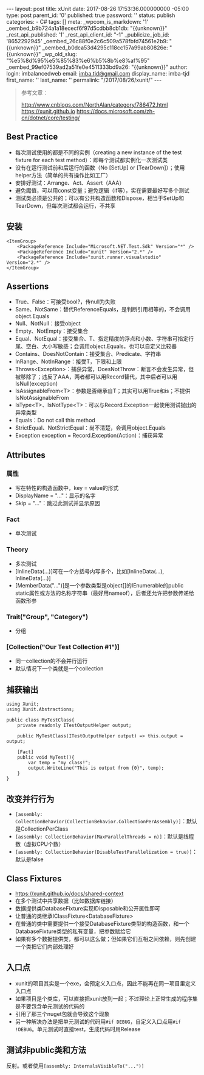 --- layout: post title: xUnit date: 2017-08-26 17:53:36.000000000 -05:00 type: post parent\_id: '0' published: true password: '' status: publish categories: - C\# tags: [] meta: \_wpcom\_is\_markdown: '1' \_oembed\_b9b724a1a18ececf6f97d5cdbb8cb1db: "{{unknown}}" \_rest\_api\_published: '1' \_rest\_api\_client\_id: "-1" \_publicize\_job\_id: '8652292945' \_oembed\_26c88f0e2c6c509a578fbfd74561e2b9: "{{unknown}}" \_oembed\_b0dca53d4295c118cc157a99ab80826e: "{{unknown}}" \_wp\_old\_slug: "%e5%8d%95%e5%85%83%e6%b5%8b%e8%af%95" \_oembed\_99ef07539ad2a51fe0e4511333bd9a26: "{{unknown}}" author: login: imbalancedweb email: imba.tjd@gmail.com display\_name: imba-tjd first\_name: '' last\_name: '' permalink: "/2017/08/26/xunit/" ---

> 参考文章：
>
> http://www.cnblogs.com/NorthAlan/category/786472.html
> https://xunit.github.io
> https://docs.microsoft.com/zh-cn/dotnet/core/testing/

Best Practice
-------------

* 每次测试使用的都是不同的实例（creating a new instance of the test fixture for each test method）：即每个测试都实例化一次测试类
* 没有在运行测试前和后运行的函数（No [SetUp] or [TearDown]）；使用helper方法（简单的共有操作比如工厂）
* 安排好测试：Arrange、Act、Assert（AAA）
* 避免魔值，可以用const变量；避免逻辑（if等），实在需要最好写多个测试
* 测试类必须是公共的；可以有公共构造函数和Dispose，相当于SetUp和TearDown，但每次测试都会运行，不共享

安装
----

```
<ItemGroup>
    <PackageReference Include="Microsoft.NET.Test.Sdk" Version="*" />
    <PackageReference Include="xunit" Version="2.*" />
    <PackageReference Include="xunit.runner.visualstudio" Version="2.*" />
</ItemGroup>
```

Assertions
----------

* True、False：可接受bool?，传null为失败
* Same、NotSame：替代ReferenceEquals，是判断引用相等的，不会调用object.Equals
* Null、NotNull：接受object
* Empty、NotEmpty：接受集合
* Equal、NotEqual：接受集合、T、指定精度的浮点和小数、字符串可指定行尾、空白、大小写敏感；会调用object.Equals，也可以自定义比较器
* Contains、DoesNotContain：接受集合、Predicate、字符串
* InRange、NotInRange：接受T，下限和上限
* Throws\<Exception\>：捕获异常，DoesNotThrow：断言不会发生异常，但被移除了；违反了AAA，两者都可以用Record替代，其中后者可以用IsNull(exception)
* IsAssignableFrom\<T\>：参数是否继承自T；其实可以用True和is；不提供IsNotAssignableFrom
* IsType\<T\>、IsNotType\<T\>：可以与Record.Exception一起使用测试抛出的异常类型
* Equals：Do not call this method
* StrictEqual、NotStrictEqual：尚不清楚，会调用object.Equals
* Exception exception = Record.Exception(Action)：捕获异常

Attributes
----------

### 属性

* 写在特性的构造函数中，key = value的形式
* DisplayName = "..."：显示的名字
* Skip = "..."：跳过此测试并显示原因

### Fact

* 单次测试

### Theory

* 多次测试
* [InlineData(...)]可在一个方括号内写多个，比如[InlineData(...), InlineData(...)]
* [MemberData("...")]是一个参数类型是object[]的IEnumerable的public static属性或方法的名称字符串（最好用nameof），后者还允许把参数传递给函数形参

### Trait("Group", "Category")

* 分组

### [Collection("Our Test Collection \#1")]

* 同一collection的不会并行运行
* 默认情况下一个类就是一个collection

捕获输出
--------

```
using Xunit;
using Xunit.Abstractions;

public class MyTestClass{
    private readonly ITestOutputHelper output;

    public MyTestClass(ITestOutputHelper output) => this.output = output;

    [Fact]
    public void MyTest(){
        var temp = "my class!";
        output.WriteLine("This is output from {0}", temp);
    }
}
```

改变并行行为
------------

* `[assembly: CollectionBehavior(CollectionBehavior.CollectionPerAssembly)]`：默认是CollectionPerClass
* `[assembly: CollectionBehavior(MaxParallelThreads = n)]`：默认是线程数（虚拟CPU个数）
* `[assembly: CollectionBehavior(DisableTestParallelization = true)]`：默认是false

Class Fixtures
--------------

* https://xunit.github.io/docs/shared-context
* 在多个测试中共享数据（比如数据库链接）
* 数据提供类DatabaseFixture实现IDisposable和公开属性即可
* 让普通的类继承IClassFixture\<DatabaseFixture\>
* 在普通的类中需要提供一个接受DatabaseFixture类型的构造函数，和一个DatabaseFixture类型的私有变量，把参数赋给它
* 如果有多个数据提供类，都可以这么做；但如果它们互相之间依赖，则先创建一个类把它们内部处理好

入口点
------

* xunit的项目其实是一个exe，会预定义入口点，因此不能再在同一项目里定义入口点
* 如果项目是个类库，可以直接把xunit放到一起；不过理论上正常生成的程序集是不要包含单元测试的代码的
* 引用了那三个nuget包就会导致这个现象
* 另一种解决办法是把单元测试的代码用`#if DEBUG`，自定义入口点用`#if !DEBUG`。单元测试时直接test，生成代码时用Release

测试非public类和方法
--------------------

反射。或者使用`[assembly: InternalsVisibleTo("...")]`


